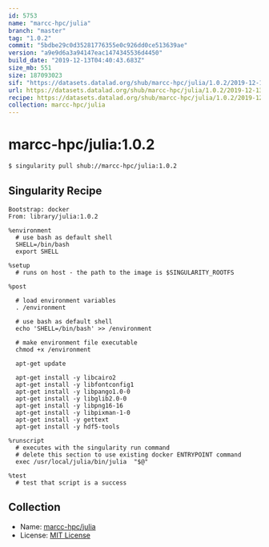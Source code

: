 ```yaml
---
id: 5753
name: "marcc-hpc/julia"
branch: "master"
tag: "1.0.2"
commit: "5bdbe29c0d35281776355e0c926dd0ce513639ae"
version: "a9e9d6a3a94147eac1474345536d4450"
build_date: "2019-12-13T04:40:43.683Z"
size_mb: 551
size: 187093023
sif: "https://datasets.datalad.org/shub/marcc-hpc/julia/1.0.2/2019-12-13-5bdbe29c-a9e9d6a3/a9e9d6a3a94147eac1474345536d4450.simg"
url: https://datasets.datalad.org/shub/marcc-hpc/julia/1.0.2/2019-12-13-5bdbe29c-a9e9d6a3/
recipe: https://datasets.datalad.org/shub/marcc-hpc/julia/1.0.2/2019-12-13-5bdbe29c-a9e9d6a3/Singularity
collection: marcc-hpc/julia
---
```


# marcc-hpc/julia:1.0.2

```bash
$ singularity pull shub://marcc-hpc/julia:1.0.2
```

## Singularity Recipe

```singularity
Bootstrap: docker
From: library/julia:1.0.2

%environment
  # use bash as default shell
  SHELL=/bin/bash
  export SHELL

%setup
  # runs on host - the path to the image is $SINGULARITY_ROOTFS

%post

  # load environment variables
  . /environment

  # use bash as default shell
  echo 'SHELL=/bin/bash' >> /environment

  # make environment file executable
  chmod +x /environment

  apt-get update
  
  apt-get install -y libcairo2
  apt-get install -y libfontconfig1
  apt-get install -y libpango1.0-0
  apt-get install -y libglib2.0-0
  apt-get install -y libpng16-16
  apt-get install -y libpixman-1-0
  apt-get install -y gettext
  apt-get install -y hdf5-tools
  
%runscript
  # executes with the singularity run command
  # delete this section to use existing docker ENTRYPOINT command
  exec /usr/local/julia/bin/julia  "$@"

%test
  # test that script is a success
```

## Collection

 - Name: [marcc-hpc/julia](https://github.com/marcc-hpc/julia)
 - License: [MIT License](https://api.github.com/licenses/mit)

